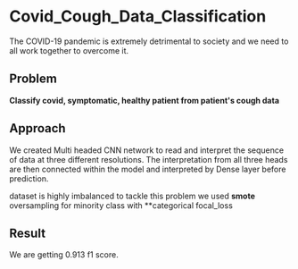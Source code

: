# Covid_Cough_Data_Classification

The COVID-19 pandemic is extremely detrimental to society and we need to all work together to overcome it.

## Problem
**Classify covid, symptomatic, healthy patient from patient's cough data**


## Approach

We created Multi headed CNN network to read and interpret the sequence of data at three different resolutions.
The interpretation from all three heads are then connected within the model and interpreted by Dense layer before prediction.

dataset is highly imbalanced to tackle this problem we used **smote** oversampling for minority class with **categorical focal_loss

## Result
We are getting 0.913 f1 score.
